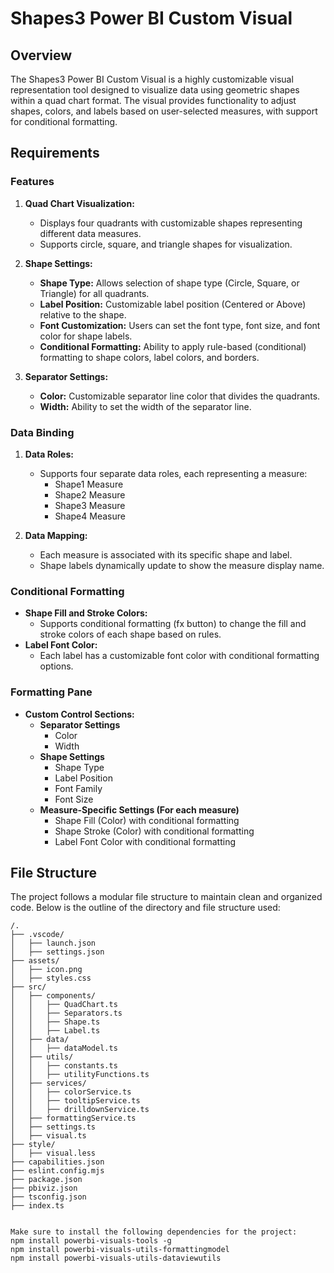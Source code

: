 # Shapes3 Power BI Custom Visual

## Overview

The Shapes3 Power BI Custom Visual is a highly customizable visual representation tool designed to visualize data using geometric shapes within a quad chart format. The visual provides functionality to adjust shapes, colors, and labels based on user-selected measures, with support for conditional formatting.

## Requirements

### Features
1. **Quad Chart Visualization:**
   - Displays four quadrants with customizable shapes representing different data measures.
   - Supports circle, square, and triangle shapes for visualization.

2. **Shape Settings:**
   - **Shape Type:** Allows selection of shape type (Circle, Square, or Triangle) for all quadrants.
   - **Label Position:** Customizable label position (Centered or Above) relative to the shape.
   - **Font Customization:** Users can set the font type, font size, and font color for shape labels.
   - **Conditional Formatting:** Ability to apply rule-based (conditional) formatting to shape colors, label colors, and borders.

3. **Separator Settings:**
   - **Color:** Customizable separator line color that divides the quadrants.
   - **Width:** Ability to set the width of the separator line.

### Data Binding
1. **Data Roles:** 
   - Supports four separate data roles, each representing a measure:
     - Shape1 Measure
     - Shape2 Measure
     - Shape3 Measure
     - Shape4 Measure

2. **Data Mapping:**
   - Each measure is associated with its specific shape and label.
   - Shape labels dynamically update to show the measure display name.

### Conditional Formatting
- **Shape Fill and Stroke Colors:**
  - Supports conditional formatting (fx button) to change the fill and stroke colors of each shape based on rules.
- **Label Font Color:**
  - Each label has a customizable font color with conditional formatting options.

### Formatting Pane
- **Custom Control Sections:**
  - **Separator Settings**
    - Color
    - Width
  - **Shape Settings**
    - Shape Type
    - Label Position
    - Font Family
    - Font Size
  - **Measure-Specific Settings (For each measure)**
    - Shape Fill (Color) with conditional formatting
    - Shape Stroke (Color) with conditional formatting
    - Label Font Color with conditional formatting

## File Structure

The project follows a modular file structure to maintain clean and organized code. Below is the outline of the directory and file structure used:

```plaintext
/.
├── .vscode/
│   ├── launch.json
│   ├── settings.json
├── assets/
│   ├── icon.png
│   ├── styles.css
├── src/
│   ├── components/
│   │   ├── QuadChart.ts
│   │   ├── Separators.ts
│   │   ├── Shape.ts
│   │   ├── Label.ts
│   ├── data/
│   │   ├── dataModel.ts
│   ├── utils/
│   │   ├── constants.ts
│   │   ├── utilityFunctions.ts
│   ├── services/
│   │   ├── colorService.ts
│   │   ├── tooltipService.ts
│   │   ├── drilldownService.ts
│   ├── formattingService.ts
│   ├── settings.ts
│   ├── visual.ts
├── style/
│   ├── visual.less
├── capabilities.json
├── eslint.config.mjs
├── package.json
├── pbiviz.json
├── tsconfig.json
├── index.ts


Make sure to install the following dependencies for the project:
npm install powerbi-visuals-tools -g
npm install powerbi-visuals-utils-formattingmodel
npm install powerbi-visuals-utils-dataviewutils
